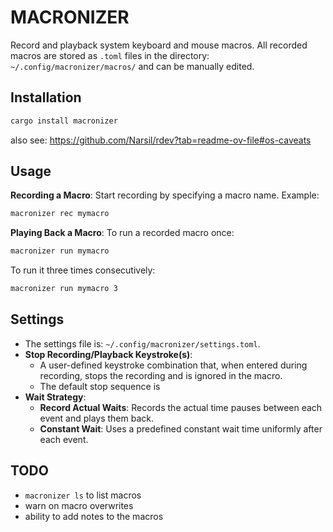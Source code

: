# MACRONIZER

Record and playback system keyboard and mouse macros. All recorded macros are
stored as `.toml` files in the directory: `~/.config/macronizer/macros/` and can be
manually edited.

## Installation
```bash
cargo install macronizer
```

also see: https://github.com/Narsil/rdev?tab=readme-ov-file#os-caveats

## Usage
**Recording a Macro**:
   Start recording by specifying a macro name. Example:
```bash
macronizer rec mymacro
```

**Playing Back a Macro**:
To run a recorded macro once:
```bash
macronizer run mymacro
```

To run it three times consecutively:
```bash
macronizer run mymacro 3
```

## Settings
- The settings file is: `~/.config/macronizer/settings.toml`.
- **Stop Recording/Playback Keystroke(s)**:
  - A user-defined keystroke combination that, when entered during recording,
    stops the recording and is ignored in the macro.
  - The default stop sequence is <Esc><Esc><Esc>
- **Wait Strategy**:
  - **Record Actual Waits**: Records the actual time pauses between each event
    and plays them back.
  - **Constant Wait**: Uses a predefined constant wait time uniformly after each
    event.

## TODO
- `macronizer ls` to list macros
- warn on macro overwrites
- ability to add notes to the macros 
